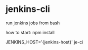# jenkins-cli
run jenkins jobs from bash


how to start:
npm install 

JENKINS_HOST='{jenkins-host}' je-ci
